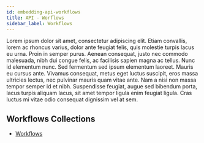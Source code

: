 ```yaml
---
id: embedding-api-workflows
title: API - Worflows
sidebar_label: Workflows
---
```


Lorem ipsum dolor sit amet, consectetur adipiscing elit. Etiam convallis, lorem ac rhoncus varius, dolor ante feugiat felis, quis molestie turpis lacus eu urna. Proin in semper purus. Aenean consequat, justo nec commodo malesuada, nibh dui congue felis, ac facilisis sapien magna ac tellus. Nunc id elementum nunc. Sed fermentum sed ipsum elementum laoreet. Mauris eu cursus ante. Vivamus consequat, metus eget luctus suscipit, eros massa ultricies lectus, nec pulvinar mauris quam vitae ante. Nam a nisi non massa tempor semper id et nibh. Suspendisse feugiat, augue sed bibendum porta, lacus turpis aliquam lacus, sit amet tempor ligula enim feugiat ligula. Cras luctus mi vitae odio consequat dignissim vel at sem.

## Workflows Collections
<ul>
  <li><a href="https://documenter.getpostman.com/view/1152381/S1TVVx81" target="blank">Workflows</li>
</ul>